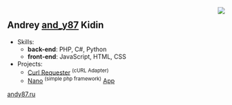 <img align='right' src="https://github-readme-stats.vercel.app/api/top-langs/?username=andy87&langs_count=5&hide_title=true">  

## Andrey [and_y87](https://t.me/and_y87) Kidin  

* Skills:  
  * **back-end**: PHP, C#, Python  
  * **front-end**: JavaScript, HTML, CSS  
* Projects:  
  * [Curl Requester](https://github.com/andy87/curl-requester) <sup>(cURL Adapter)</sup>  
  * [Nano](https://github.com/andy87/nano-framework)  <sup>(simple php framework)</sup> [App](https://github.com/andy87/nano-app) 

[andy87.ru](https://andy87.ru)  
